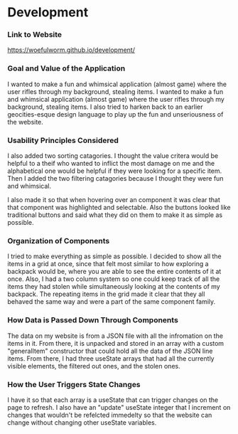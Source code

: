# Development

### Link to Website
https://woefulworm.github.io/development/

### Goal and Value of the Application
I wanted to make a fun and whimsical application (almost game) where the user rifles through my background, stealing items.
I wanted to make a fun and whimsical application (almost game) where the user rifles through my background, stealing items. I also tried to harken back to an earlier geocities-esque design language to play up the fun and unseriousness of the website.

### Usability Principles Considered
I also added two sorting catagories. I thought the value critera would be helpful to a theif who wanted to inflict the most damage on me and the alphabetical one would be helpful if they were looking for a specific item. Then I added the two filtering catagories because I thought they were fun and whimsical. 

I also made it so that when hovering over an component it was clear that that component was highlighted and selectable. Also the buttons looked like traditional buttons and said what they did on them to make it as simple as possible.

### Organization of Components
I tried to make everything as simple as possible. I decided to show all the items in a grid at once, since that felt most similar to how exploring a backpack would be, where you are able to see the entire contents of it at once. Also, I had a two column system so one could keep track of all the items they had stolen while simultaneously looking at the contents of my backpack. The repeating items in the grid made it clear that they all behaved the same way and were a part of the same component family.

### How Data is Passed Down Through Components
The data on my website is from a JSON file with all the infromation on the items in it. From there, it is unpacked and stored in an array with a custom "generalItem" constructor that could hold all the data of the JSON line items. From there, I had three useState arrays that had all the currently visible elements, the filtered out ones, and the stolen ones. 

### How the User Triggers State Changes

I have it so that each array is a useState that can trigger changes on the page to refresh. I also have an "update" useState integer that I increment on changes that wouldn't be refelcted immedelty so that the website can change without changing other useState variables.

